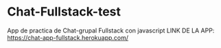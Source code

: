 # Chat-Fullstack-test
App de practica de Chat-grupal Fullstack con javascript 
LINK DE LA APP: https://chat-app-fullstack.herokuapp.com/
